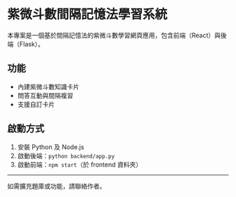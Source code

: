 # 紫微斗數間隔記憶法學習系統

本專案是一個基於間隔記憶法的紫微斗數學習網頁應用，包含前端（React）與後端（Flask）。

## 功能
- 內建紫微斗數知識卡片
- 問答互動與間隔複習
- 支援自訂卡片

## 啟動方式
1. 安裝 Python 及 Node.js
2. 啟動後端：`python backend/app.py`
3. 啟動前端：`npm start`（於 frontend 資料夾）

---

如需擴充題庫或功能，請聯絡作者。
